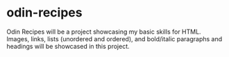 # odin-recipes
Odin Recipes will be a project showcasing my basic skills for HTML. 
    Images, links, lists (unordered and ordered), and bold/italic paragraphs and headings will be showcased in this project. 
